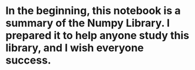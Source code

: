 # In the beginning, this notebook is a summary of the Numpy Library. I prepared it to help anyone study this library, and I wish everyone success.
